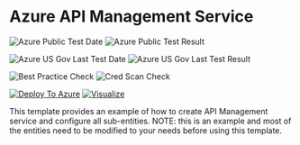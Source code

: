 # Azure API Management Service

![Azure Public Test Date](https://azurequickstartsservice.blob.core.windows.net/badges/201-api-management-create-all-resources/PublicLastTestDate.svg)
![Azure Public Test Result](https://azurequickstartsservice.blob.core.windows.net/badges/201-api-management-create-all-resources/PublicDeployment.svg)

![Azure US Gov Last Test Date](https://azurequickstartsservice.blob.core.windows.net/badges/201-api-management-create-all-resources/FairfaxLastTestDate.svg)
![Azure US Gov Last Test Result](https://azurequickstartsservice.blob.core.windows.net/badges/201-api-management-create-all-resources/FairfaxDeployment.svg)

![Best Practice Check](https://azurequickstartsservice.blob.core.windows.net/badges/201-api-management-create-all-resources/BestPracticeResult.svg)
![Cred Scan Check](https://azurequickstartsservice.blob.core.windows.net/badges/201-api-management-create-all-resources/CredScanResult.svg)

[![Deploy To Azure](https://raw.githubusercontent.com/fathym-it/azure-quickstart-templates/master/1-CONTRIBUTION-GUIDE/images/deploytoazure.svg?sanitize=true)](https://portal.azure.com/#create/Microsoft.Template/uri/https%3A%2F%2Fraw.githubusercontent.com%2Ffathym-it%2Fazure-quickstart-templates%2Fmaster%2F201-api-management-create-all-resources%2Fazuredeploy.json)
[![Visualize](https://raw.githubusercontent.com/fathym-it/azure-quickstart-templates/master/1-CONTRIBUTION-GUIDE/images/visualizebutton.svg?sanitize=true)](http://armviz.io/#/?load=https%3A%2F%2Fraw.githubusercontent.com%2Ffathym-it%2Fazure-quickstart-templates%2Fmaster%2F201-api-management-create-all-resources%2Fazuredeploy.json)

This template provides an example of how to create API Management service and configure all sub-entities. NOTE: this is an example and most of the entities need to be modified to your needs before using this template.


